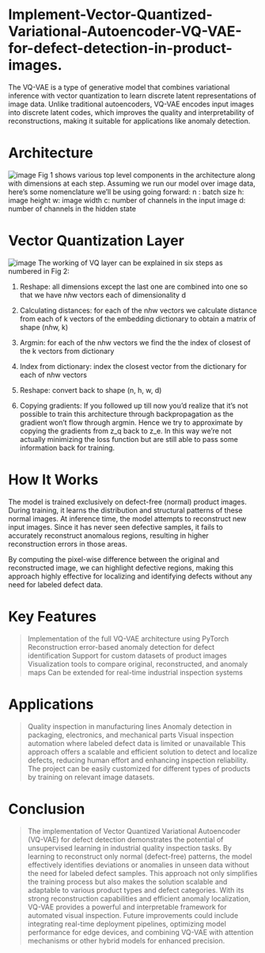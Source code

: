 # Implement-Vector-Quantized-Variational-Autoencoder-VQ-VAE-for-defect-detection-in-product-images.

The VQ-VAE is a type of generative model that combines variational inference with vector quantization to learn discrete latent representations of image data. Unlike traditional autoencoders, VQ-VAE encodes input images into discrete latent codes, which improves the quality and interpretability of reconstructions, making it suitable for applications like anomaly detection.

# Architecture
![image](https://github.com/user-attachments/assets/d5b6797b-4147-48f6-834c-858f2a7fcec1)
Fig 1 shows various top level components in the architecture along with dimensions at each step. Assuming we run our model over image data, here’s some nomenclature we’ll be using going forward:
n : batch size
h: image height
w: image width
c: number of channels in the input image
d: number of channels in the hidden state

# Vector Quantization Layer
![image](https://github.com/user-attachments/assets/67fbcc4e-6c2f-4e2d-abe0-de795864b7c4)
The working of VQ layer can be explained in six steps as numbered in Fig 2:
1. Reshape: all dimensions except the last one are combined into one so that we have n*h*w vectors each of dimensionality d

2. Calculating distances: for each of the n*h*w vectors we calculate distance from each of k vectors of the embedding dictionary to obtain a matrix of shape (n*h*w, k)

3. Argmin: for each of the n*h*w vectors we find the the index of closest of the k vectors from dictionary

4. Index from dictionary: index the closest vector from the dictionary for each of n*h*w vectors

5. Reshape: convert back to shape (n, h, w, d)

6. Copying gradients: If you followed up till now you’d realize that it’s not possible to train this architecture through backpropagation as the gradient won’t flow through argmin. Hence we try to approximate by copying the gradients from z_q back to z_e. In this way we’re not actually minimizing the loss function but are still able to pass some information back for training.

# How It Works
The model is trained exclusively on defect-free (normal) product images. During training, it learns the distribution and structural patterns of these normal images. At inference time, the model attempts to reconstruct new input images. Since it has never seen defective samples, it fails to accurately reconstruct anomalous regions, resulting in higher reconstruction errors in those areas.

By computing the pixel-wise difference between the original and reconstructed image, we can highlight defective regions, making this approach highly effective for localizing and identifying defects without any need for labeled defect data.

# Key Features
> Implementation of the full VQ-VAE architecture using PyTorch
> Reconstruction error-based anomaly detection for defect identification
> Support for custom datasets of product images
> Visualization tools to compare original, reconstructed, and anomaly maps
> Can be extended for real-time industrial inspection systems

# Applications
> Quality inspection in manufacturing lines
> Anomaly detection in packaging, electronics, and mechanical parts
> Visual inspection automation where labeled defect data is limited or unavailable
> This approach offers a scalable and efficient solution to detect and localize defects, reducing human effort and enhancing inspection reliability. The project can be easily customized for different types of products by training on relevant image datasets.

# Conclusion
>The implementation of Vector Quantized Variational Autoencoder (VQ-VAE) for defect detection demonstrates the potential of unsupervised learning in industrial quality inspection tasks. By learning to reconstruct only normal (defect-free) patterns, the model effectively identifies deviations or anomalies in unseen data without the need for labeled defect samples.
> This approach not only simplifies the training process but also makes the solution scalable and adaptable to various product types and defect categories. With its strong reconstruction capabilities and efficient anomaly localization, VQ-VAE provides a powerful and interpretable framework for automated visual inspection.
> Future improvements could include integrating real-time deployment pipelines, optimizing model performance for edge devices, and combining VQ-VAE with attention mechanisms or other hybrid models for enhanced precision.
